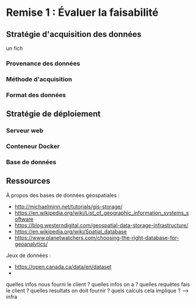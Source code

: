 # Remise 1 : Évaluer la faisabilité

## Stratégie d'acquisition des données

un fich
### Provenance des données

### Méthode d'acquisition

### Format des données

## Stratégie de déploiement

### Serveur web

### Conteneur Docker

### Base de données

## Ressources

À propos des bases de données géospatiales :

- <http://michaelminn.net/tutorials/gis-storage/>
- <https://en.wikipedia.org/wiki/List_of_geographic_information_systems_software>
- <https://blog.westerndigital.com/geospatial-data-storage-infrastructure/>
- <https://en.wikipedia.org/wiki/Spatial_database>
- <https://www.planetwatchers.com/choosing-the-right-database-for-geoanalytics/>

Jeux de données : 

- <https://open.canada.ca/data/en/dataset>
- 


quelles infos nous fourni le client ?
quelles infos on a ?
quelles requêtes fais le client ?
quelles resultats on doit fournir ?
quels calculs cela implique ?
--> infra